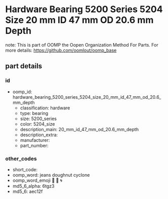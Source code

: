 # Hardware Bearing 5200 Series 5204 Size 20 mm ID 47 mm OD 20.6 mm Depth  

note: This is part of OOMP the Oopen Organization Method For Parts. For more details: https://github.com/oomlout/oomp_base

##  part details





### id
* oomp_id: hardware_bearing_5200_series_5204_size_20_mm_id_47_mm_od_20.6_mm_depth
  * classification: hardware
  * type: bearing
  * size: 5200_series
  * color: 5204_size
  * description_main: 20_mm_id_47_mm_od_20.6_mm_depth
  * description_extra: 
  * manufacturer: 
  * part_number: 

### other_codes
* short_code: 
* oomp_word: jeans doughnut cyclone
* oomp_word_emoji :jeans: :doughnut: :cyclone:
* md5_6_alpha: 6tgz3
* md5_6: aec12f